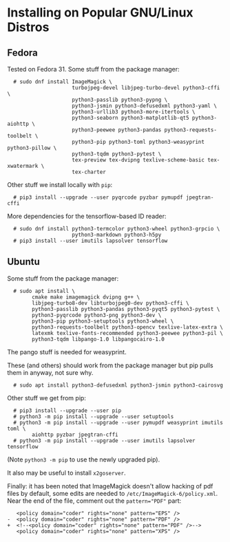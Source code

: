 <!--
__author__ = "Andrew Rechnitzer"
__copyright__ = "Copyright (C) 2018 Andrew Rechnitzer"
__copyright__ = "Copyright (C) 2018-2020 Colin B. Macdonald"
__license__ = "GFDL"
 -->
Installing on Popular GNU/Linux Distros
=======================================

Fedora
------

Tested on Fedora 31.  Some stuff from the package manager:
```
  # sudo dnf install ImageMagick \
                     turbojpeg-devel libjpeg-turbo-devel python3-cffi \
                     python3-passlib python3-pypng \
                     python3-jsmin python3-defusedxml python3-yaml \
                     python3-urllib3 python3-more-itertools \
                     python3-seaborn python3-matplotlib-qt5 python3-aiohttp \
                     python3-peewee python3-pandas python3-requests-toolbelt \
                     python3-pip python3-toml python3-weasyprint python3-pillow \
                     python3-tqdm python3-pytest \
                     tex-preview tex-dvipng texlive-scheme-basic tex-xwatermark \
                     tex-charter
```

Other stuff we install locally with `pip`:
```
  # pip3 install --upgrade --user pyqrcode pyzbar pymupdf jpegtran-cffi
```

More dependencies for the tensorflow-based ID reader:
```
  # sudo dnf install python3-termcolor python3-wheel python3-grpcio \
                     python3-markdown python3-h5py
  # pip3 install --user imutils lapsolver tensorflow
```


Ubuntu
------

Some stuff from the package manager:
```
  # sudo apt install \
        cmake make imagemagick dvipng g++ \
        libjpeg-turbo8-dev libturbojpeg0-dev python3-cffi \
        python3-passlib python3-pandas python3-pyqt5 python3-pytest \
        python3-pyqrcode python3-png python3-dev \
        python3-pip python3-setuptools python3-wheel \
        python3-requests-toolbelt python3-opencv texlive-latex-extra \
        latexmk texlive-fonts-recommended python3-peewee python3-pil \
        python3-tqdm libpango-1.0 libpangocairo-1.0
```
The pango stuff is needed for weasyprint.

These (and others) should work from the package manager but pip pulls them
in anyway, not sure why.
```
  # sudo apt install python3-defusedxml python3-jsmin python3-cairosvg
```

Other stuff we get from pip:
```
  # pip3 install --upgrade --user pip
  # python3 -m pip install --upgrade --user setuptools
  # python3 -m pip install --upgrade --user pymupdf weasyprint imutils toml \
        aiohttp pyzbar jpegtran-cffi
  # python3 -m pip install --upgrade --user imutils lapsolver tensorflow
```
(Note `python3 -m pip` to use the newly upgraded pip).

It also may be useful to install `x2goserver`.

Finally: it has been noted that ImageMagick doesn't allow hacking
of pdf files by default, some edits are needed to
`/etc/ImageMagick-6/policy.xml`.  Near the end of the file,
comment out the `pattern="PDF"` part:
```dif
   <policy domain="coder" rights="none" pattern="EPS" />
-  <policy domain="coder" rights="none" pattern="PDF" />
+  <!--<policy domain="coder" rights="none" pattern="PDF" />-->
   <policy domain="coder" rights="none" pattern="XPS" />
```
